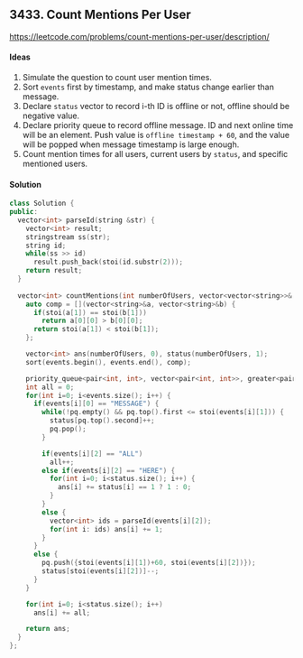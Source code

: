 ## 3433. Count Mentions Per User


https://leetcode.com/problems/count-mentions-per-user/description/


#### Ideas
1. Simulate the question to count user mention times.
2. Sort `events` first by timestamp, and make status change earlier than message.
3. Declare `status` vector to record i-th ID is offline or not, offline should be negative value.
4. Declare priority queue to record offline message. ID and next online time will be an element. Push value is `offline timestamp + 60`, and the value will be popped when message timestamp is large enough.
5. Count mention times for all users, current users by `status`, and specific mentioned users.

#### Solution
```C++
class Solution {
public:
  vector<int> parseId(string &str) {
    vector<int> result;
    stringstream ss(str);
    string id;
    while(ss >> id)
      result.push_back(stoi(id.substr(2)));
    return result;
  }
  
  vector<int> countMentions(int numberOfUsers, vector<vector<string>>& events) {
    auto comp = [](vector<string>&a, vector<string>&b) {
      if(stoi(a[1]) == stoi(b[1]))
        return a[0][0] > b[0][0];
      return stoi(a[1]) < stoi(b[1]);
    };

    vector<int> ans(numberOfUsers, 0), status(numberOfUsers, 1);
    sort(events.begin(), events.end(), comp);

    priority_queue<pair<int, int>, vector<pair<int, int>>, greater<pair<int, int>>> pq;
    int all = 0;
    for(int i=0; i<events.size(); i++) {
      if(events[i][0] == "MESSAGE") {
        while(!pq.empty() && pq.top().first <= stoi(events[i][1])) {
          status[pq.top().second]++;
          pq.pop();
        }

        if(events[i][2] == "ALL")
          all++;
        else if(events[i][2] == "HERE") {
          for(int i=0; i<status.size(); i++) {
            ans[i] += status[i] == 1 ? 1 : 0;
          }
        }
        else {
          vector<int> ids = parseId(events[i][2]);
          for(int i: ids) ans[i] += 1;
        }
      }
      else {
        pq.push({stoi(events[i][1])+60, stoi(events[i][2])});
        status[stoi(events[i][2])]--;
      }
    }

    for(int i=0; i<status.size(); i++)
      ans[i] += all;

    return ans;
  }
};
```